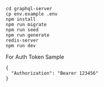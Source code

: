 ```
cd graphql-server
cp env.example .env
npm install
npm run migrate
npm run seed
npm run generate
redis-server
npm run dev
```

For Auth Token Sample
```
{
  "Authorization": "Bearer 123456"
}
```
